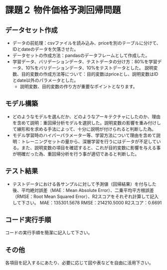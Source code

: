 # 課題２ 物件価格予測回帰問題

データセット作成
----
* データの前処理：csvファイルを読み込み、priceを別のテーブルに分けて、IDとdateのデータを欠落させた。
* データセットの作成方法：pandasのデータフレームとして作成した。
* 学習データ、バリデーションデータ、テストデータの分け方：80%を学習データ、10%をバリデーションデータ、10%をテストデータとした。
説明変数、目的変数の作成方法等について：目的変数はpriceとし、説明変数はIDとdate以外のパラメータとした。
  * 説明変数、目的変数の作り方が重要なポイントとなります。

モデル構築
----
* どのようなモデルを選んだか、どのようなアーキテクチャにしたのか、理由を含めて説明：重回帰分析モデルを選択した。説明変数の影響を重み付けして線形和を求める手法によって、十分に説明が付けられると判断した為。
* モデル学習時のハイパーパラメーター等、学習方法について理由を含めて説明：トレーニングセットの量から、深層学習を行うにはデータが不足している。また、説明変数の項目を確認すると、これが目的変数に影響を与える事が明確だった為、重回帰分析を行う事が適切であると判断した。


テスト結果
----
* テストデータにおける各サンプルに対して予測値（回帰結果）を付与した後、平均絶対誤差（MAE：Mean Absolute Error）、二乗平均平方根誤差（RMSE：Root Mean Squared Error）、R2スコアをそれぞれ計算して記入して下さい。 
MAE：135301.5678
RMSE：214210.5000
R2スコア：0.6691



コード実行手順
----
コードの実行手順を簡潔に記入して下さい。

その他
----
各項目を記入するにあたり、必要に応じて図や表などを自由に活用下さい。
